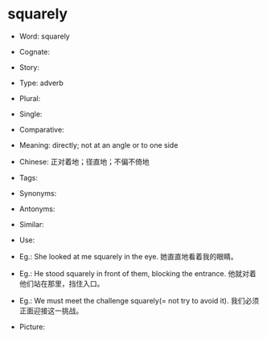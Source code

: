 # squarely

- Word: squarely
- Cognate: 
- Story: 

- Type: adverb
- Plural: 
- Single: 
- Comparative: 
- Meaning: directly; not at an angle or to one side
- Chinese: 正对着地；径直地；不偏不倚地
- Tags: 
- Synonyms: 
- Antonyms: 
- Similar: 
- Use: 
- Eg.: She looked at me squarely in the eye. 她直直地看着我的眼睛。
- Eg.: He stood squarely in front of them, blocking the entrance. 他就对着他们站在那里，挡住入口。
- Eg.: We must meet the challenge squarely(= not try to avoid it). 我们必须正面迎接这一挑战。
- Picture: 

